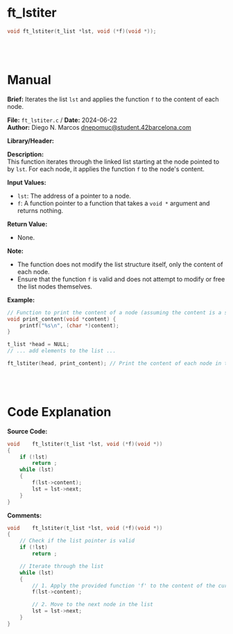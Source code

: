 # ft_lstiter
``` c 
void ft_lstiter(t_list *lst, void (*f)(void *));
```
<br>
<br>

# Manual
**Brief:**
Iterates the list `lst` and applies the function `f` to the content of each node.

**File:** `ft_lstiter.c` / **Date:** 2024-06-22  
**Author:** Diego N. Marcos <dnepomuc@student.42barcelona.com>

**Library/Header:**



**Description:**  
This function iterates through the linked list starting at the node pointed to by `lst`.  For each node, it applies the function `f` to the node's content.

**Input Values:**  
* `lst`: The address of a pointer to a node.
* `f`: A function pointer to a function that takes a `void *` argument and returns nothing.

**Return Value:**  
* None.

**Note:**  
- The function does not modify the list structure itself, only the content of each node.
- Ensure that the function `f` is valid and does not attempt to modify or free the list nodes themselves.

**Example:**  
```c
// Function to print the content of a node (assuming the content is a string)
void print_content(void *content) {
    printf("%s\n", (char *)content);
}

t_list *head = NULL;
// ... add elements to the list ...

ft_lstiter(head, print_content); // Print the content of each node in the list
```

<br>
<br>

# Code Explanation
**Source Code:**
``` C
void	ft_lstiter(t_list *lst, void (*f)(void *))
{
	if (!lst)
		return ;
	while (lst)
	{
		f(lst->content);
		lst = lst->next;
	}
}

```


**Comments:**
```C
void    ft_lstiter(t_list *lst, void (*f)(void *))
{
    // Check if the list pointer is valid
    if (!lst)  
        return ;

    // Iterate through the list
    while (lst)
    {
        // 1. Apply the provided function 'f' to the content of the current node
        f(lst->content);

        // 2. Move to the next node in the list
        lst = lst->next;    
    }
}
```